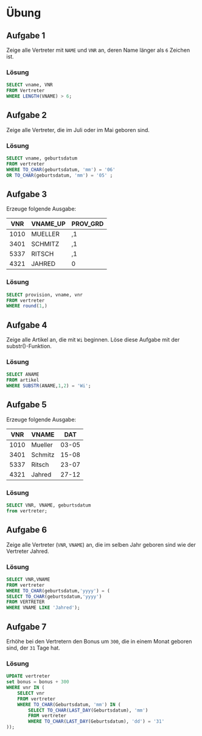 # Übung

## Aufgabe 1
Zeige alle Vertreter mit `NAME` und `VNR` an, deren Name länger als `6` Zeichen ist.

### Lösung
```sql
SELECT vname, VNR
FROM Vertreter
WHERE LENGTH(VNAME) > 6;
```

## Aufgabe 2
Zeige alle Vertreter, die im Juli oder im Mai geboren sind.

### Lösung
```sql
SELECT vname, geburtsdatum
FROM vertreter
WHERE TO_CHAR(geburtsdatum, 'mm') = '06' 
OR TO_CHAR(geburtsdatum, 'mm') = '05' ;
```

## Aufgabe 3

Erzeuge folgende Ausgabe:

| VNR  | VNAME_UP | PROV_GRD  |
| ---- | -------- | --------- |
| 1010 | MUELLER  | ,1        |
| 3401 | SCHMITZ  | ,1        |
| 5337 | RITSCH   | ,1        |
| 4321 | JAHRED   | 0         |

### Lösung
```sql
SELECT provision, vname, vnr
FROM vertreter
WHERE round(1,)
```

## Aufgabe 4
Zeige alle Artikel an, die mit `Wi` beginnen. Löse diese Aufgabe mit der substr()-Funktion.

### Lösung
```sql
SELECT ANAME
FROM artikel
WHERE SUBSTR(ANAME,1,2) = 'Wi';
```

## Aufgabe 5
Erzeuge folgende Ausgabe:

| VNR   | VNAME   | DAT   |
| ----  | ------- | ----- |
| 1010  | Mueller | 03-05 |
| 3401  | Schmitz | 15-08 |
| 5337  | Ritsch  | 23-07 |
| 4321  | Jahred  | 27-12 |

### Lösung
```sql
SELECT VNR, VNAME, geburtsdatum
from vertreter;
```

## Aufgabe 6
Zeige alle Vertreter (`VNR`, `VNAME`) an, die im selben Jahr geboren sind wie der Vertreter Jahred.

### Lösung
```sql
SELECT VNR,VNAME
FROM vertreter
WHERE TO_CHAR(geburtsdatum,'yyyy') = (
SELECT TO_CHAR(geburtsdatum,'yyyy') 
FROM VERTRETER 
WHERE VNAME LIKE 'Jahred');  
```

## Aufgabe 7
Erhöhe bei den Vertretern den Bonus um `300`, die in einem Monat geboren sind, der `31` Tage hat.

### Lösung
```sql
UPDATE vertreter
set bonus = bonus + 300
WHERE vnr IN (
	SELECT vnr
	FROM vertreter
	WHERE TO_CHAR(Geburtsdatum, 'mm') IN (
		SELECT TO_CHAR(LAST_DAY(Geburtsdatum), 'mm')
		FROM vertreter
		WHERE TO_CHAR(LAST_DAY(Geburtsdatum), 'dd') = '31'
));
```
